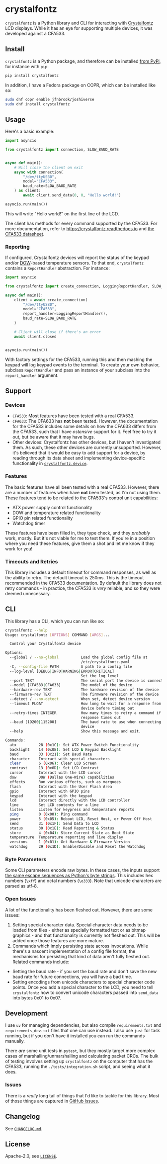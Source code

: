 # crystalfontz

`crystalfontz` is a Python library and CLI for interacting with [Crystalfontz](https://www.crystalfontz.com/) LCD displays. While it has an eye for supporting multiple devices, it was developed against a CFA533.

## Install

`crystalfontz` is a Python package, and therefore can be installed [from PyPi](https://pypi.org/project/crystalfontz/), for instance with `pip`:

```sh
pip install crystalfontz
```

In addition, I have a Fedora package on COPR, which can be installed like so:

```sh
sudo dnf copr enable jfhbrook/joshiverse
sudo dnf install crystalfontz
```

## Usage

Here's a basic example:

```py
import asyncio

from crystalfontz import connection, SLOW_BAUD_RATE


async def main():
    # Will close the client on exit
    async with connection(
        "/dev/ttyUSB0",
        model="CFA533",
        baud_rate=SLOW_BAUD_RATE
    ) as client:
        await client.send_data(0, 0, "Hello world!")

asyncio.run(main())
```

This will write "Hello world!" on the first line of the LCD.

The client has methods for every command supported by the CFA533. For more documentation, refer to <https://crystalfontz.readthedocs.io> and [the CFA533 datasheet](./docs/CFA533-TMI-KU.pdf).

### Reporting

If configured, Crystalfontz devices will report the status of the keypad and/or [DOW](https://en.wikipedia.org/wiki/1-Wire)-based temperature sensors. To that end, `crystalfontz` contains a `ReportHandler` abstraction. For instance:

```py
import asyncio

from crystalfontz import create_connection, LoggingReportHandler, SLOW_BAUD_RATE

async def main():
    client = await create_connection(
        "/dev/ttyUSB0",
        model="CFA533",
        report_handler=LoggingReportHandler(),
        baud_rate=SLOW_BAUD_RATE
    )

    # Client will close if there's an error
    await client.closed


asyncio.run(main())
```

With factory settings for the CFA533, running this and then mashing the keypad will log keypad events to the terminal. To create your own behavior, subclass `ReportHandler` and pass an instance of your subclass into the `report_handler` argument.

## Support

### Devices

* `CFA533`: Most features have been tested with a real CFA533.
* `CFA633`: The CFA633 has **not** been tested. However, the documentation for the CFA533 includes some details on how the CFA633 differs from the CFA533, such that I have _ostensive_ support for it. Feel free to try it out, but be aware that it may have bugs.
* Other devices: Crystalfontz has other devices, but I haven't investigated them. As such, these other devices are currently unsupported. However, it's believed that it would be easy to add support for a device, by reading through its data sheet and implementing device-specific functionality in [`crystalfontz.device`](./crystalfontz/device.py).

### Features

The basic features have all been tested with a real CFA533. However, there are a number of features when have **not** been tested, as I'm not using them. These features tend to be related to the CFA533's control unit capabilities:

* ATX power supply control functionality
* DOW and temperature related functionality
* GPIO pin related functionality
* Watchdog timer

These features have been filled in, they type check, and they _probably_ work, mostly. But it's not viable for me to test them. If you're in a position where you need these features, give them a shot and let me know if they work for you!

### Timeouts and Retries

This library includes a default timeout for command responses, as well as the ability to retry. The default timeout is 250ms. This is the timeout recommended in the CFA533 documentation. By default the library does not retry commands - in practice, the CFA533 is *very* reliable, and so they were deemed unnecessary.

## CLI

This library has a CLI, which you can run like so:

```sh
crystalfontz --help
Usage: crystalfontz [OPTIONS] COMMAND [ARGS]...

  Control your Crystalfontz device

Options:
  --global / --no-global          Load the global config file at
                                  /etc/crystalfontz.yaml
  -C, --config-file PATH          A path to a config file
  --log-level [DEBUG|INFO|WARNING|ERROR|CRITICAL]
                                  Set the log level
  --port TEXT                     The serial port the device is connected to
  --model [CFA533|CFA633]         The model of the device
  --hardware-rev TEXT             The hardware revision of the device
  --firmware-rev TEXT             The firmware revision of the device
  --detect / --no-detect          When set, detect device version
  --timeout FLOAT                 How long to wait for a response from the
                                  device before timing out
  --retry-times INTEGER           How many times to retry a command if a
                                  response times out
  --baud [19200|115200]           The baud rate to use when connecting to the
                                  device
  --help                          Show this message and exit.

Commands:
  atx          28 (0x1C): Set ATX Power Switch Functionality
  backlight    14 (0x0E): Set LCD & Keypad Backlight
  baud         33 (0x21): Set Baud Rate
  character    Interact with special characters
  clear        6 (0x06): Clear LCD Screen
  contrast     13 (0x0D): Set LCD Contrast
  cursor       Interact with the LCD cursor
  dow          DOW (Dallas One-Wire) capabilities
  effects      Run various effects, such as marquees
  flash        Interact with the User Flash Area
  gpio         Interact with GPIO pins
  keypad       Interact with the keypad
  lcd          Interact directly with the LCD controller
  line         Set LCD contents for a line
  listen       Listen for keypress and temperature reports
  ping         0 (0x00): Ping command
  power        5 (0x05): Reboot LCD, Reset Host, or Power Off Host
  send         31 (0x1F): Send Data to LCD
  status       30 (0x1E): Read Reporting & Status
  store        4 (0x04): Store Current State as Boot State
  temperature  Temperature reporting and live display
  versions     1 (0x01): Get Hardware & Firmware Version
  watchdog     29 (0x1D): Enable/Disable and Reset the Watchdog
```

### Byte Parameters

Some CLI parameters encode raw bytes. In these cases, the inputs support [the same escape sequences as Python's byte strings](https://docs.python.org/3/reference/lexical_analysis.html#escape-sequences). This includes hex numbers (`\xff`) and octal numbers (`\o333`). Note that unicode characters are parsed as utf-8.

### Open Issues

A lot of the functionality has been fleshed out. However, there are some issues:

1. Setting special character data. Special character data needs to be loaded from files - either as specially formatted text or as bitmap graphics - and that functionality is currently not fleshed out. This will be added once those features are more mature.
2. Commands which imply persisting state across invocations. While there's a nascent implementation of a config file format, the mechanisms for persisting that kind of data aren't fully fleshed out. Related commands include:
  - Setting the baud rate - if you set the baud rate and don't save the new baud rate for future connections, you will have a bad time.
  - Setting encodings from unicode characters to special character code points. Once you add a special character to the LCD, you need to tell `crystalfontz` how to convert unicode characters passed into `send_data` into bytes 0x01 to 0x07.

## Development

I use `uv` for managing dependencies, but also compile `requirements.txt` and `requirements_dev.txt` files that one can use instead. I also use `just` for task running, but if you don't have it installed you can run the commands manually.

There *are* some unit tests in `pytest`, but they mostly target more complex cases of marshalling/unmarshalling and calculating packet CRCs. The bulk of testing involves setting up `crystalfontz` on the computer that has the CFA533, running the `./tests/integration.sh` script, and seeing what it does.

### Issues

There is a *really* long tail of things that I'd like to tackle for this library. Most of those things are captured in [GitHub Issues](https://github.com/jfhbrook/crystalfontz/issues).

## Changelog

See [`CHANGELOG.md`](./CHANGELOG.md).

## License

Apache-2.0, see [`LICENSE`](./LICENSE).
